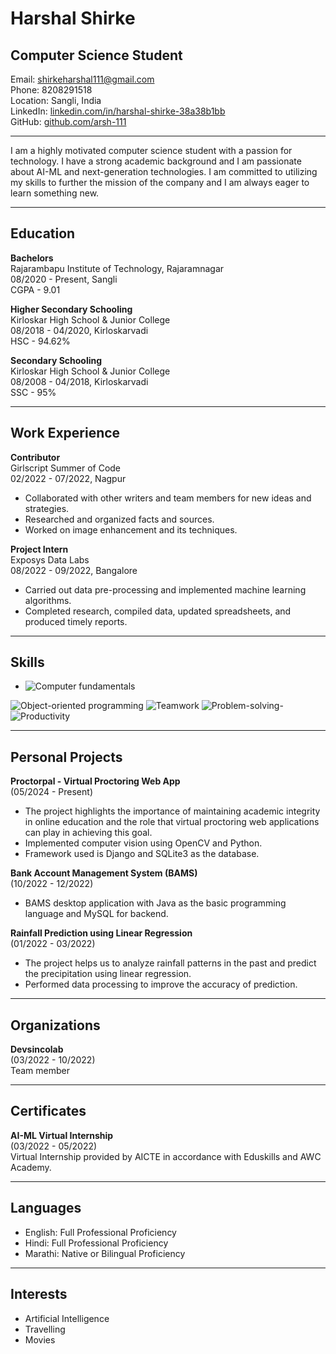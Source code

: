 # Harshal Shirke

## Computer Science Student

Email: shirkeharshal111@gmail.com  
Phone: 8208291518  
Location: Sangli, India  
LinkedIn: [linkedin.com/in/harshal-shirke-38a38b1bb](https://www.linkedin.com/in/harshal-shirke-38a38b1bb)  
GitHub: [github.com/arsh-111](https://github.com/arsh-111)

---

I am a highly motivated computer science student with a passion for technology. I have a strong academic background and I am passionate about AI-ML and next-generation technologies. I am committed to utilizing my skills to further the mission of the company and I am always eager to learn something new.

---

## Education

**Bachelors**  
Rajarambapu Institute of Technology, Rajaramnagar  
08/2020 - Present, Sangli  
CGPA - 9.01

**Higher Secondary Schooling**  
Kirloskar High School & Junior College  
08/2018 - 04/2020, Kirloskarvadi  
HSC - 94.62%

**Secondary Schooling**  
Kirloskar High School & Junior College  
08/2008 - 04/2018, Kirloskarvadi  
SSC - 95%

---

## Work Experience

**Contributor**  
Girlscript Summer of Code  
02/2022 - 07/2022, Nagpur  
- Collaborated with other writers and team members for new ideas and strategies.
- Researched and organized facts and sources.
- Worked on image enhancement and its techniques.

**Project Intern**  
Exposys Data Labs  
08/2022 - 09/2022, Bangalore  
- Carried out data pre-processing and implemented machine learning algorithms.
- Completed research, compiled data, updated spreadsheets, and produced timely reports.

---

## Skills

- <img alt="Computer fundamentals" src="https://img.shields.io/badge/:badgeContent">

 <img alt="Object-oriented programming" src="https://img.shields.io/badge/:badgeContent">
 <img alt="Teamwork" src="https://img.shields.io/badge/:badgeContent">
 <img alt="Problem-solving" src="https://img.shields.io/badge/:badgeContent">- <img alt="Productivity" src="https://img.shields.io/badge/:badgeContent">

---

## Personal Projects

**Proctorpal - Virtual Proctoring Web App**  
(05/2024 - Present)  
- The project highlights the importance of maintaining academic integrity in online education and the role that virtual proctoring web applications can play in achieving this goal.
- Implemented computer vision using OpenCV and Python.
- Framework used is Django and SQLite3 as the database.

**Bank Account Management System (BAMS)**  
(10/2022 - 12/2022)  
- BAMS desktop application with Java as the basic programming language and MySQL for backend.
  
**Rainfall Prediction using Linear Regression**  
(01/2022 - 03/2022)  
- The project helps us to analyze rainfall patterns in the past and predict the precipitation using linear regression.
- Performed data processing to improve the accuracy of prediction.

---

## Organizations

**Devsincolab**  
(03/2022 - 10/2022)  
Team member

---

## Certificates

**AI-ML Virtual Internship**  
(03/2022 - 05/2022)  
Virtual Internship provided by AICTE in accordance with Eduskills and AWC Academy.

---

## Languages

- English: Full Professional Proficiency
- Hindi: Full Professional Proficiency
- Marathi: Native or Bilingual Proficiency

---

## Interests

- Artificial Intelligence
- Travelling
- Movies
